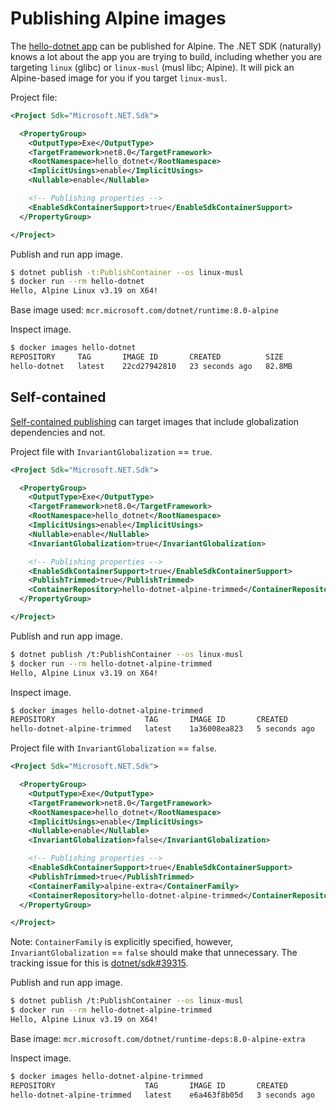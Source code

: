 # Publishing Alpine images

The [hello-dotnet app](./publish-oci.md) can be published for Alpine. The .NET SDK (naturally) knows a lot about the app you are trying to build, including whether you are targeting `linux` (glibc) or `linux-musl` (musl libc; Alpine). It will pick an Alpine-based image for you if you target `linux-musl`.

Project file:

```xml
<Project Sdk="Microsoft.NET.Sdk">

  <PropertyGroup>
    <OutputType>Exe</OutputType>
    <TargetFramework>net8.0</TargetFramework>
    <RootNamespace>hello_dotnet</RootNamespace>
    <ImplicitUsings>enable</ImplicitUsings>
    <Nullable>enable</Nullable>

    <!-- Publishing properties -->
    <EnableSdkContainerSupport>true</EnableSdkContainerSupport>
  </PropertyGroup>

</Project>
```

Publish and run app image.

```bash
$ dotnet publish -t:PublishContainer --os linux-musl
$ docker run --rm hello-dotnet
Hello, Alpine Linux v3.19 on X64!
```

Base image used: `mcr.microsoft.com/dotnet/runtime:8.0-alpine`

Inspect image.

```bash
$ docker images hello-dotnet
REPOSITORY     TAG       IMAGE ID       CREATED          SIZE
hello-dotnet   latest    22cd27942810   23 seconds ago   82.8MB
```

## Self-contained

[Self-contained publishing](./publish-options.md) can target images that include globalization dependencies and not.

Project file with `InvariantGlobalization` == `true`.

```xml
<Project Sdk="Microsoft.NET.Sdk">

  <PropertyGroup>
    <OutputType>Exe</OutputType>
    <TargetFramework>net8.0</TargetFramework>
    <RootNamespace>hello_dotnet</RootNamespace>
    <ImplicitUsings>enable</ImplicitUsings>
    <Nullable>enable</Nullable>
    <InvariantGlobalization>true</InvariantGlobalization>

    <!-- Publishing properties -->
    <EnableSdkContainerSupport>true</EnableSdkContainerSupport>
    <PublishTrimmed>true</PublishTrimmed>
    <ContainerRepository>hello-dotnet-alpine-trimmed</ContainerRepository>
  </PropertyGroup>

</Project>
```

Publish and run app image.

```bash
$ dotnet publish /t:PublishContainer --os linux-musl
$ docker run --rm hello-dotnet-alpine-trimmed
Hello, Alpine Linux v3.19 on X64!
```

Inspect image.

```bash
$ docker images hello-dotnet-alpine-trimmed
REPOSITORY                    TAG       IMAGE ID       CREATED         SIZE
hello-dotnet-alpine-trimmed   latest    1a36008ea823   5 seconds ago   30.9MB
```

Project file with `InvariantGlobalization` == `false`.

```xml
<Project Sdk="Microsoft.NET.Sdk">

  <PropertyGroup>
    <OutputType>Exe</OutputType>
    <TargetFramework>net8.0</TargetFramework>
    <RootNamespace>hello_dotnet</RootNamespace>
    <ImplicitUsings>enable</ImplicitUsings>
    <Nullable>enable</Nullable>
    <InvariantGlobalization>false</InvariantGlobalization>

    <!-- Publishing properties -->
    <EnableSdkContainerSupport>true</EnableSdkContainerSupport>
    <PublishTrimmed>true</PublishTrimmed>
    <ContainerFamily>alpine-extra</ContainerFamily>
    <ContainerRepository>hello-dotnet-alpine-trimmed</ContainerRepository>
  </PropertyGroup>

</Project>
```

Note: `ContainerFamily` is explicitly specified, however, `InvariantGlobalization` == `false` should make that unnecessary. The tracking issue for this is [dotnet/sdk#39315](https://github.com/dotnet/sdk/issues/39315).

Publish and run app image.

```bash
$ dotnet publish /t:PublishContainer --os linux-musl
$ docker run --rm hello-dotnet-alpine-trimmed
Hello, Alpine Linux v3.19 on X64!
```

Base image: `mcr.microsoft.com/dotnet/runtime-deps:8.0-alpine-extra`

Inspect image.

```bash
$ docker images hello-dotnet-alpine-trimmed
REPOSITORY                    TAG       IMAGE ID       CREATED         SIZE
hello-dotnet-alpine-trimmed   latest    e6a463f8b05d   3 seconds ago   67.4MB
```
